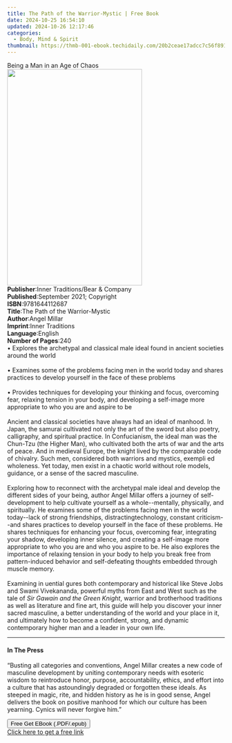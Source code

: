 ```yaml
---
title: The Path of the Warrior-Mystic | Free Book
date: 2024-10-25 16:54:10
updated: 2024-10-26 12:17:46
categories:
  - Body, Mind & Spirit
thumbnail: https://thmb-001-ebook.techidaily.com/20b2ceae17adcc7c56f8912f829c064f0ea593300362085853b57111cf1de768.jpg
---
```

<main id="book-container">
  <div class="flex flex-col">
    <div class="book-brief flex-1 py-6 px-4 sm:p-6 md:py-10 md:px-8">
      <!-- brief-->
      <div class="book-brief-main">Being a Man in an Age of Chaos</div>
    </div>
    <div
      class="book-meta-info flex-1 grid gap-4 col-start-1 col-end-3 row-start-1 sm:mb-6 sm:grid-cols-4 lg:gap-6 lg:col-start-2 lg:row-end-6 lg:row-span-6 lg:mb-0"
    >
      <div
        class="book-meta-info-left place-content-center mt-4 p-4 text-sm leading-6 col-start-2 col-span-2 dark:text-slate-400"
      >
        <img
          class="w-full h-500 object-cover rounded-lg sm:h-255 sm:col-span-2 lg:col-span-full"
          src="https://img-001-ebook.techidaily.com/992ccc51373505c9d03527bd9ed0d9fd30d2d02fab23bc8e38e8f84410ccfc27.jpg"
          alt=""
          width="312"
          height="500"
        />
      </div>
      <div
        class="book-meta-info-right mt-2 col-start-1 row-start-2 col-span-3 self-center"
      >
        <!-- meta data  -->
        <div class="flex flex-col px-4 md:px-8">
          <div class="flex-1">
            <strong>Publisher</strong>:<span class="px-2"
              >Inner Traditions/Bear &amp; Company</span
            >
          </div>
          <div class="flex-1">
            <strong>Published</strong>:<span class="px-2"
              >September 2021; Copyright</span
            >
          </div>
          <div class="flex-1">
            <strong>ISBN</strong>:<span class="px-2">9781644112687</span>
          </div>
          <div class="flex-1">
            <strong>Title</strong>:<span class="px-2"
              >The Path of the Warrior-Mystic</span
            >
          </div>
          <div class="flex-1">
            <strong>Author</strong>:<span class="px-2">Angel Millar</span>
          </div>
          <div class="flex-1">
            <strong>Imprint</strong>:<span class="px-2">Inner Traditions</span>
          </div>
          <div class="flex-1">
            <strong>Language</strong>:<span class="px-2">English</span>
          </div>
          <div class="flex-1">
            <strong>Number of Pages</strong>:<span class="px-2">240</span>
          </div>
        </div>
      </div>
    </div>
    <div class="book-description flex-1 py-6 px-4 sm:p-6 md:py-10 md:px-8">
      <div class="book-description-main">
        <div accordion-content="" id="description">
          • Explores the archetypal and classical male ideal found in ancient
          societies around the world <br /><br />• Examines some of the problems
          facing men in the world today and shares practices to develop yourself
          in the face of these problems <br /><br />• Provides techniques for
          developing your thinking and focus, overcoming fear, relaxing tension
          in your body, and developing a self-image more appropriate to who you
          are and aspire to be <br /><br />Ancient and classical societies have
          always had an ideal of manhood. In Japan, the samurai cultivated not
          only the art of the sword but also poetry, calligraphy, and spiritual
          practice. In Confucianism, the ideal man was the Chun-Tzu (the Higher
          Man), who cultivated both the arts of war and the arts of peace. And
          in medieval Europe, the knight lived by the comparable code of
          chivalry. Such men, considered both warriors and mystics, exempli ed
          wholeness. Yet today, men exist in a chaotic world without role
          models, guidance, or a sense of the sacred masculine.<br /><br />Exploring
          how to reconnect with the archetypal male ideal and develop the
          different sides of your being, author Angel Millar offers a journey of
          self-development to help cultivate yourself as a whole--mentally,
          physically, and spiritually. He examines some of the problems facing
          men in the world today--lack of strong friendships,
          distractingtechnology, constant criticism--and shares practices to
          develop yourself in the face of these problems. He shares techniques
          for enhancing your focus, overcoming fear, integrating your shadow,
          developing inner silence, and creating a self-image more appropriate
          to who you are and who you aspire to be. He also explores the
          importance of relaxing tension in your body to help you break free
          from pattern-induced behavior and self-defeating thoughts embedded
          through muscle memory.<br /><br />Examining in uential gures both
          contemporary and historical like Steve Jobs and Swami Vivekananda,
          powerful myths from East and West such as the tale of
          <i>Sir Gawain and the Green Knight</i>, warrior and brotherhood
          traditions as well as literature and fine art, this guide will help
          you discover your inner sacred masculine, a better understanding of
          the world and your place in it, and ultimately how to become a
          confident, strong, and dynamic contemporary higher man and a leader in
          your own life.
        </div>
        <div class="accordion-fader"></div>
      </div>
    </div>
    <div class="book-excerpts flex-1 py-6 px-4 sm:p-6 md:py-10 md:px-8">
      <!-- excerpts-->
      <div class="book-excerpts-main">
        <hr />
        <h4 class="placeholder placeholder-heading">
          <span>In The Press</span>
        </h4>
        <p>
          “Busting all categories and conventions, Angel Millar creates a new
          code of masculine development by uniting contemporary needs with
          esoteric wisdom to reintroduce honor, purpose, accountability, ethics,
          and effort into a culture that has astoundingly degraded or forgotten
          these ideals. As steeped in magic, rite, and hidden history as he is
          in good sense, Angel delivers the book on positive manhood for which
          our culture has been yearning. Cynics will never forgive him.”
        </p>
      </div>
    </div>
    <div
      class="book-about-author flex-1 py-6 px-4 sm:p-6 md:py-10 md:px-8"
    ></div>
    <div class="book-free-get flex-1 py-6 px-4 sm:p-6 md:py-10 md:px-8">
      <button
        id="btn-free-get"
        class="bg-blue-500 hover:bg-blue-700 text-white font-bold py-2 px-4 rounded"
      >
        Free Get EBook (.PDF/.epub)
      </button>
      <div id="countdown-display" class="px-2 text-lg mt-2"></div>
      <a
        id="free-link"
        class="hidden bg-blue-500 hover:bg-blue-700 text-white font-bold py-2 px-4 rounded"
        href="https://www.ebooks.com/en-us/book/210232456/the-path-of-the-warrior-mystic/angel-millar/"
        target="_blank"
        >Click here to get a free link</a
      >
    </div>
    <script>
      let countdownTime = 0;
      let countdownInterval = null;
      document
        .getElementById('btn-free-get')
        .addEventListener('click', startCountdown);
      function startCountdown() {
        countdownTime = new Date().getTime() + 60000 * 3;
        countdownInterval = setInterval(updateCountdown, 1000);
        document.getElementById('btn-free-get').disabled = true;
        document
          .getElementById('btn-free-get')
          .classList.add('bg-gray-500', 'cursor-not-allowed');
      }
      function updateCountdown() {
        let currentTime = new Date().getTime();
        let timeLeft = countdownTime - currentTime;
        let secondsLeft = Math.floor(timeLeft / 1000);
        document.getElementById('countdown-display').innerHTML =
          `Remaining time: ${secondsLeft} seconds.`;
        if (secondsLeft <= 0) {
          clearInterval(countdownInterval);
          document.getElementById('btn-free-get').classList.add('hidden');
          document.getElementById('free-link').classList.remove('hidden');
          document.getElementById('countdown-display').innerHTML = '';
        }
      }
    </script>
  </div>
</main>
